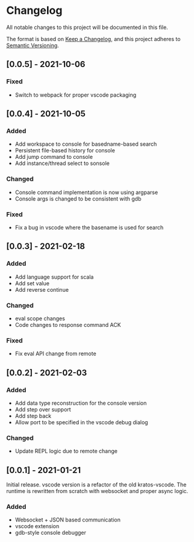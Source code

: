 # Changelog
All notable changes to this project will be documented in this file.

The format is based on [Keep a Changelog](https://keepachangelog.com/en/1.0.0/),
and this project adheres to [Semantic Versioning](https://semver.org/spec/v2.0.0.html).

## [0.0.5] - 2021-10-06
### Fixed
- Switch to webpack for proper vscode packaging

## [0.0.4] - 2021-10-05
### Added
- Add workspace to console for basedname-based search
- Persistent file-based history for console
- Add jump command to console
- Add instance/thread select to sonsole

### Changed
- Console command implementation is now using argparse
- Console args is changed to be consistent with gdb

### Fixed
- Fix a bug in vscode where the basename is used for search

## [0.0.3] - 2021-02-18
### Added
- Add language support for scala
- Add set value
- Add reverse continue

### Changed
- eval scope changes
- Code changes to response command ACK

### Fixed
- Fix eval API change from remote

## [0.0.2] - 2021-02-03
### Added
- Add data type reconstruction for the console version
- Add step over support
- Add step back
- Allow port to be specified in the vscode debug dialog

### Changed
- Update REPL logic due to remote change

## [0.0.1] - 2021-01-21
Initial release. vscode version is a refactor of the old kratos-vscode. The runtime is
rewritten from scratch with websocket and proper async logic.
### Added
- Websocket + JSON based communication
- vscode extension
- gdb-style console debugger
